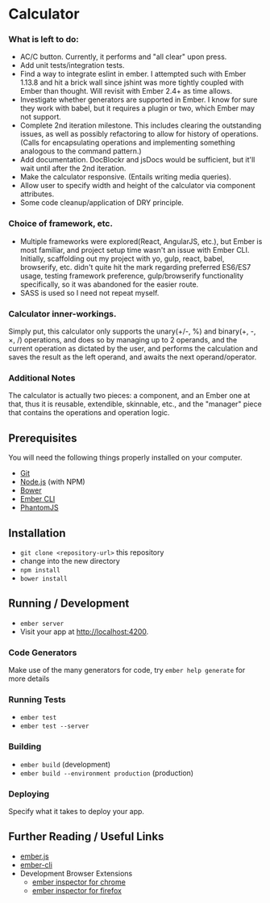 # Calculator

### What is left to do:

* AC/C button. Currently, it performs and "all clear" upon press.
* Add unit tests/integration tests.
* Find a way to integrate eslint in ember. I attempted such with Ember 1.13.8 and hit a brick wall since jshint was more tightly coupled with Ember than thought. Will revisit with Ember 2.4+ as time allows.
* Investigate whether generators are supported in Ember. I know for sure they work with babel, but it requires a plugin or two, which Ember may not support.
* Complete 2nd iteration milestone. This includes clearing the outstanding issues, as well as possibly refactoring to allow for history of operations. (Calls for encapsulating operations and implementing something analogous to the command pattern.)
* Add documentation. DocBlockr and jsDocs would be sufficient, but it'll wait until after the 2nd iteration.
* Make the calculator responsive. (Entails writing media queries).
* Allow user to specify width and height of the calculator via component attributes.
* Some code cleanup/application of DRY principle.

### Choice of framework, etc.

* Multiple frameworks were explored(React, AngularJS, etc.), but Ember is most familiar, and project setup time wasn't an issue with Ember CLI. Initially, scaffolding out my project with yo, gulp, react, babel, browserify, etc. didn't quite hit the mark regarding preferred ES6/ES7 usage, testing framework preference, gulp/browserify functionality specifically, so it was abandoned for the easier route.
* SASS is used so I need not repeat myself.

### Calculator inner-workings.

Simply put, this calculator only supports the unary(+/-, %) and binary(+, -, ×, /) operations, and does so by managing up to 2 operands, and the current operation as dictated by the user, and performs the calculation and saves the result as the left operand, and awaits the next operand/operator.

### Additional Notes

The calculator is actually two pieces: a component, and an Ember one at that, thus it is reusable, extendible, skinnable, etc., and the "manager" piece that contains the operations and operation logic.

## Prerequisites

You will need the following things properly installed on your computer.

* [Git](http://git-scm.com/)
* [Node.js](http://nodejs.org/) (with NPM)
* [Bower](http://bower.io/)
* [Ember CLI](http://www.ember-cli.com/)
* [PhantomJS](http://phantomjs.org/)

## Installation

* `git clone <repository-url>` this repository
* change into the new directory
* `npm install`
* `bower install`

## Running / Development

* `ember server`
* Visit your app at [http://localhost:4200](http://localhost:4200).

### Code Generators

Make use of the many generators for code, try `ember help generate` for more details

### Running Tests

* `ember test`
* `ember test --server`

### Building

* `ember build` (development)
* `ember build --environment production` (production)

### Deploying

Specify what it takes to deploy your app.

## Further Reading / Useful Links

* [ember.js](http://emberjs.com/)
* [ember-cli](http://www.ember-cli.com/)
* Development Browser Extensions
  * [ember inspector for chrome](https://chrome.google.com/webstore/detail/ember-inspector/bmdblncegkenkacieihfhpjfppoconhi)
  * [ember inspector for firefox](https://addons.mozilla.org/en-US/firefox/addon/ember-inspector/)
